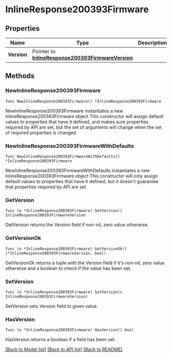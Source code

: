 # InlineResponse200393Firmware

## Properties

Name | Type | Description | Notes
------------ | ------------- | ------------- | -------------
**Version** | Pointer to [**InlineResponse200393FirmwareVersion**](InlineResponse200393FirmwareVersion.md) |  | [optional] 

## Methods

### NewInlineResponse200393Firmware

`func NewInlineResponse200393Firmware() *InlineResponse200393Firmware`

NewInlineResponse200393Firmware instantiates a new InlineResponse200393Firmware object
This constructor will assign default values to properties that have it defined,
and makes sure properties required by API are set, but the set of arguments
will change when the set of required properties is changed

### NewInlineResponse200393FirmwareWithDefaults

`func NewInlineResponse200393FirmwareWithDefaults() *InlineResponse200393Firmware`

NewInlineResponse200393FirmwareWithDefaults instantiates a new InlineResponse200393Firmware object
This constructor will only assign default values to properties that have it defined,
but it doesn't guarantee that properties required by API are set

### GetVersion

`func (o *InlineResponse200393Firmware) GetVersion() InlineResponse200393FirmwareVersion`

GetVersion returns the Version field if non-nil, zero value otherwise.

### GetVersionOk

`func (o *InlineResponse200393Firmware) GetVersionOk() (*InlineResponse200393FirmwareVersion, bool)`

GetVersionOk returns a tuple with the Version field if it's non-nil, zero value otherwise
and a boolean to check if the value has been set.

### SetVersion

`func (o *InlineResponse200393Firmware) SetVersion(v InlineResponse200393FirmwareVersion)`

SetVersion sets Version field to given value.

### HasVersion

`func (o *InlineResponse200393Firmware) HasVersion() bool`

HasVersion returns a boolean if a field has been set.


[[Back to Model list]](../README.md#documentation-for-models) [[Back to API list]](../README.md#documentation-for-api-endpoints) [[Back to README]](../README.md)


